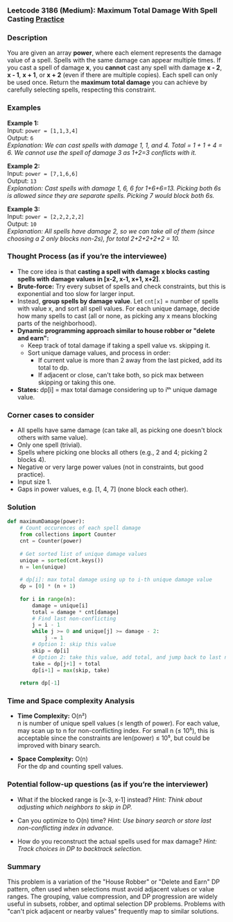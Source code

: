 ### Leetcode 3186 (Medium): Maximum Total Damage With Spell Casting [Practice](https://leetcode.com/problems/maximum-total-damage-with-spell-casting)

### Description  
You are given an array **power**, where each element represents the damage value of a spell. Spells with the same damage can appear multiple times. If you cast a spell of damage **x**, you **cannot** cast any spell with damage **x - 2**, **x - 1**, **x + 1**, or **x + 2** (even if there are multiple copies). Each spell can only be used once. Return the **maximum total damage** you can achieve by carefully selecting spells, respecting this constraint.

### Examples  

**Example 1:**  
Input: `power = [1,1,3,4]`  
Output: `6`  
*Explanation: We can cast spells with damage 1, 1, and 4. Total = 1 + 1 + 4 = 6. We cannot use the spell of damage 3 as 1+2=3 conflicts with it.*

**Example 2:**  
Input: `power = [7,1,6,6]`  
Output: `13`  
*Explanation: Cast spells with damage 1, 6, 6 for 1+6+6=13. Picking both 6s is allowed since they are separate spells. Picking 7 would block both 6s.*

**Example 3:**  
Input: `power = [2,2,2,2,2]`  
Output: `10`  
*Explanation: All spells have damage 2, so we can take all of them (since choosing a 2 only blocks non-2s), for total 2+2+2+2+2 = 10.*

### Thought Process (as if you’re the interviewee)  
- The core idea is that **casting a spell with damage x blocks casting spells with damage values in [x-2, x-1, x+1, x+2]**.
- **Brute-force:** Try every subset of spells and check constraints, but this is exponential and too slow for larger input.
- Instead, **group spells by damage value**. Let `cnt[x]` = number of spells with value x, and sort all spell values. For each unique damage, decide how many spells to cast (all or none, as picking any x means blocking parts of the neighborhood).
- **Dynamic programming approach similar to house robber or "delete and earn":**
  - Keep track of total damage if taking a spell value vs. skipping it.
  - Sort unique damage values, and process in order:
    - If current value is more than 2 away from the last picked, add its total to dp.
    - If adjacent or close, can't take both, so pick max between skipping or taking this one.
- **States:** dp[i] = max total damage considering up to iᵗʰ unique damage value.

### Corner cases to consider  
- All spells have same damage (can take all, as picking one doesn't block others with same value).
- Only one spell (trivial).
- Spells where picking one blocks all others (e.g., 2 and 4; picking 2 blocks 4).
- Negative or very large power values (not in constraints, but good practice).
- Input size 1.
- Gaps in power values, e.g. [1, 4, 7] (none block each other).

### Solution

```python
def maximumDamage(power):
    # Count occurences of each spell damage
    from collections import Counter
    cnt = Counter(power)
    
    # Get sorted list of unique damage values
    unique = sorted(cnt.keys())
    n = len(unique)
    
    # dp[i]: max total damage using up to i-th unique damage value
    dp = [0] * (n + 1)
    
    for i in range(n):
        damage = unique[i]
        total = damage * cnt[damage]
        # Find last non-conflicting
        j = i - 1
        while j >= 0 and unique[j] >= damage - 2:
            j -= 1
        # Option 1: skip this value
        skip = dp[i]
        # Option 2: take this value, add total, and jump back to last non-conflicting value
        take = dp[j+1] + total
        dp[i+1] = max(skip, take)
    
    return dp[-1]
```

### Time and Space complexity Analysis  

- **Time Complexity:** O(n²)  
  n is number of unique spell values (≤ length of power). For each value, may scan up to n for non-conflicting index. For small n (≤ 10⁵), this is acceptable since the constraints are len(power) ≤ 10⁵, but could be improved with binary search.

- **Space Complexity:** O(n)  
  For the dp and counting spell values.

### Potential follow-up questions (as if you’re the interviewer)  

- What if the blocked range is [x-3, x-1] instead?
  *Hint: Think about adjusting which neighbors to skip in DP.*

- Can you optimize to O(n) time?
  *Hint: Use binary search or store last non-conflicting index in advance.*

- How do you reconstruct the actual spells used for max damage?
  *Hint: Track choices in DP to backtrack selection.*

### Summary
This problem is a variation of the "House Robber" or "Delete and Earn" DP pattern, often used when selections must avoid adjacent values or value ranges. The grouping, value compression, and DP progression are widely useful in subsets, robber, and optimal selection DP problems. Problems with "can't pick adjacent or nearby values" frequently map to similar solutions.